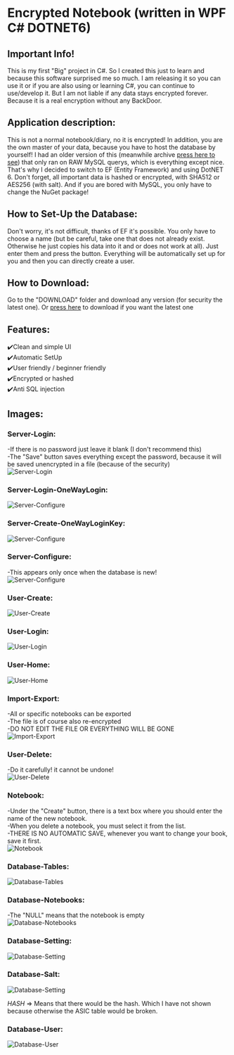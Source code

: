 <h1>Encrypted Notebook (written in WPF C#   DOTNET6)</h1>

## Important Info!
This is my first "Big" project in C#. 
So I created this just to learn and because this software surprised me so much. 
I am releasing it so you can use it or if you are also using or learning C#, you can continue to use/develop it. 
But I am not liable if any data stays encrypted forever. Because it is a real encryption without any BackDoor.


## Application description:
This is not a normal notebook/diary, no it is encrypted! 
In addition, you are the own master of your data, because you have to host the database by yourself!
I had an older version of this (meanwhile archive [press here to see](https://github.com/Schecher1/Encrypted-Notebook-MySqlData)) that only ran on RAW MySQL querys, which is everything except nice. 
That's why I decided to switch to EF (Entity Framework) and using DotNET 6. 
Don't forget, all important data is hashed or encrypted, with SHA512 or AES256 (with salt).
And if you are bored with MySQL, you only have to change the NuGet package!

## How to Set-Up the Database:
Don't worry, it's not difficult, thanks of EF it's possible. 
You only have to choose a name (but be careful, take one that does not already exist. 
Otherwise he just copies his data into it and or does not work at all).
Just enter them and press the button. Everything will be automatically set up for you and then you can directly create a user.


## How to Download:
Go to the "DOWNLOAD" folder and download any version (for security the latest one). 
Or [press here](https://github.com/Schecher1/Encrypted-Notebook-EntityFramework/blob/master/DOWNLOADS/Latest%20Version.zip) to download if you want the latest one


## Features:
✔️Clean and simple UI<br/>
✔️Automatic SetUp<br/>
✔️User friendly / beginner friendly<br/>
✔️Encrypted or hashed<br/>
✔️Anti SQL injection <br/>
                                                                                                             

## Images:
### Server-Login:
-If there is no password just leave it blank (I don't recommend this)                                                                 <br/>
-The "Save" button saves everything except the password, because it will be saved unencrypted in a file (because of the security)     <br/>
![Server-Login](IMAGES/Version%201.0.0.0/PageServerLogin.PNG)

### Server-Login-OneWayLogin:                                                                                
![Server-Configure](IMAGES/Version%201.0.0.0/PageServerLoginOneWayLogin.PNG)

### Server-Create-OneWayLoginKey:                                                                                   
![Server-Configure](IMAGES/Version%201.0.0.0/PageServerLoginOneWayLoginCreate.PNG)	

### Server-Configure:
-This appears only once when the database is new!                                                                                     <br/>
![Server-Configure](IMAGES/Version%201.0.0.0/PageServerIsNotConfigured.PNG)


### User-Create:
![User-Create](IMAGES/Version%201.0.0.0/PageUserCreate.PNG)


### User-Login:
![User-Login](IMAGES/Version%201.0.0.0/PageUserLogin.PNG)


### User-Home:
![User-Home](IMAGES/Version%201.0.0.0/PageUserHome.PNG)


### Import-Export:
-All or specific notebooks can be exported																								<br/>
-The file is of course also re-encrypted																									<br/>
-DO NOT EDIT THE FILE OR EVERYTHING WILL BE GONE																			<br/>
![Import-Export](IMAGES/Version%201.0.0.0/PageUserNotebookHome.PNG)


### User-Delete:
-Do it carefully! it cannot be undone!																										<br/>
![User-Delete](IMAGES/Version%201.0.0.0/PageUserDelete.PNG)


### Notebook:
-Under the "Create" button, there is a text box where you should enter the name of the new notebook.                                  <br/>
-When you delete a notebook, you must select it from the list.                                                                        <br/>
-THERE IS NO AUTOMATIC SAVE, whenever you want to change your book, save it first.                                                    <br/>
![Notebook](IMAGES/Version%201.0.0.0/PageUserNotebookHome.PNG)


### Database-Tables:
![Database-Tables](IMAGES/Version%201.0.0.0/DatabaseTables.PNG)


### Database-Notebooks:
-The "NULL" means that the notebook is empty                                                                                          <br/>
![Database-Notebooks](IMAGES/Version%201.0.0.0/DatabaseTablesNotebooks.PNG)


### Database-Setting:
![Database-Setting](IMAGES/Version%201.0.0.0/DatabaseTablesSetting.PNG)


### Database-Salt:
![Database-Setting](IMAGES/Version%201.0.0.0/DatabaseTablesSalt.PNG)

*HASH* => Means that there would be the hash. Which I have not shown because otherwise the ASIC table would be broken.
### Database-User:
![Database-User](IMAGES/Version%201.0.0.0/DatabaseTablesUser.PNG)
